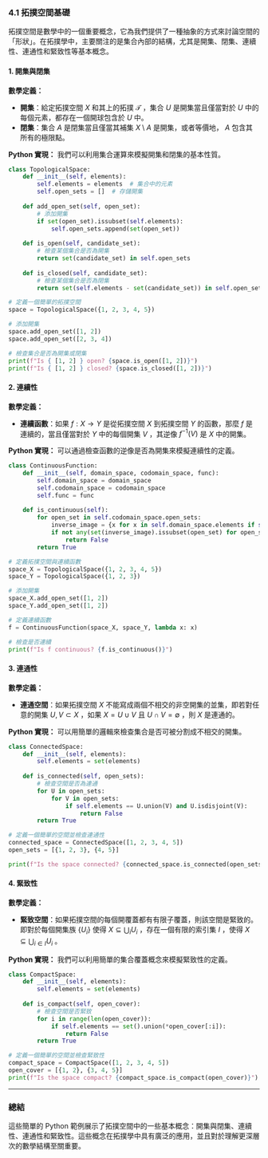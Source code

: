 ### 4.1 拓撲空間基礎

拓撲空間是數學中的一個重要概念，它為我們提供了一種抽象的方式來討論空間的「形狀」。在拓撲學中，主要關注的是集合內部的結構，尤其是開集、閉集、連續性、連通性和緊致性等基本概念。

#### 1. 開集與閉集

**數學定義：**
- **開集**：給定拓撲空間  $`X`$  和其上的拓撲  $`\mathcal{T}`$ ，集合  $`U`$  是開集當且僅當對於  $`U`$  中的每個元素，都存在一個開球包含於  $`U`$  中。
- **閉集**：集合  $`A`$  是閉集當且僅當其補集  $`X \setminus A`$  是開集，或者等價地， $`A`$  包含其所有的極限點。

**Python 實現：**
我們可以利用集合運算來模擬開集和閉集的基本性質。

```python
class TopologicalSpace:
    def __init__(self, elements):
        self.elements = elements  # 集合中的元素
        self.open_sets = []  # 存儲開集
    
    def add_open_set(self, open_set):
        # 添加開集
        if set(open_set).issubset(self.elements):
            self.open_sets.append(set(open_set))
    
    def is_open(self, candidate_set):
        # 檢查某個集合是否為開集
        return set(candidate_set) in self.open_sets
    
    def is_closed(self, candidate_set):
        # 檢查某個集合是否為閉集
        return set(self.elements - set(candidate_set)) in self.open_sets

# 定義一個簡單的拓撲空間
space = TopologicalSpace({1, 2, 3, 4, 5})

# 添加開集
space.add_open_set([1, 2])
space.add_open_set([2, 3, 4])

# 檢查集合是否為開集或閉集
print(f"Is { [1, 2] } open? {space.is_open([1, 2])}")
print(f"Is { [1, 2] } closed? {space.is_closed([1, 2])}")
```

#### 2. 連續性

**數學定義：**
- **連續函數**：如果  $`f: X \to Y`$  是從拓撲空間  $`X`$  到拓撲空間  $`Y`$  的函數，那麼  $`f`$  是連續的，當且僅當對於  $`Y`$  中的每個開集  $`V`$ ，其逆像  $`f^{-1}(V)`$  是  $`X`$  中的開集。

**Python 實現：**
可以通過檢查函數的逆像是否為開集來模擬連續性的定義。

```python
class ContinuousFunction:
    def __init__(self, domain_space, codomain_space, func):
        self.domain_space = domain_space
        self.codomain_space = codomain_space
        self.func = func
    
    def is_continuous(self):
        for open_set in self.codomain_space.open_sets:
            inverse_image = {x for x in self.domain_space.elements if self.func(x) in open_set}
            if not any(set(inverse_image).issubset(open_set) for open_set in self.domain_space.open_sets):
                return False
        return True

# 定義拓撲空間與連續函數
space_X = TopologicalSpace({1, 2, 3, 4, 5})
space_Y = TopologicalSpace({1, 2, 3})

# 添加開集
space_X.add_open_set([1, 2])
space_Y.add_open_set([1, 2])

# 定義連續函數
f = ContinuousFunction(space_X, space_Y, lambda x: x)

# 檢查是否連續
print(f"Is f continuous? {f.is_continuous()}")
```

#### 3. 連通性

**數學定義：**
- **連通空間**：如果拓撲空間  $`X`$  不能寫成兩個不相交的非空開集的並集，即若對任意的開集  $`U, V \subset X`$ ，如果  $`X = U \cup V`$  且  $`U \cap V = \emptyset`$ ，則  $`X`$  是連通的。

**Python 實現：**
可以用簡單的邏輯來檢查集合是否可被分割成不相交的開集。

```python
class ConnectedSpace:
    def __init__(self, elements):
        self.elements = set(elements)
    
    def is_connected(self, open_sets):
        # 檢查空間是否為連通
        for U in open_sets:
            for V in open_sets:
                if self.elements == U.union(V) and U.isdisjoint(V):
                    return False
        return True

# 定義一個簡單的空間並檢查連通性
connected_space = ConnectedSpace([1, 2, 3, 4, 5])
open_sets = [{1, 2, 3}, {4, 5}]

print(f"Is the space connected? {connected_space.is_connected(open_sets)}")
```

#### 4. 緊致性

**數學定義：**
- **緊致空間**：如果拓撲空間的每個開覆蓋都有有限子覆蓋，則該空間是緊致的。即對於每個開集族  $`\{U_i\}`$  使得  $`X \subseteq \bigcup_i U_i`$ ，存在一個有限的索引集  $`I`$ ，使得  $`X \subseteq \bigcup_{i \in I} U_i`$ 。

**Python 實現：**
我們可以利用簡單的集合覆蓋概念來模擬緊致性的定義。

```python
class CompactSpace:
    def __init__(self, elements):
        self.elements = set(elements)
    
    def is_compact(self, open_cover):
        # 檢查空間是否緊致
        for i in range(len(open_cover)):
            if self.elements == set().union(*open_cover[:i]):
                return False
        return True

# 定義一個簡單的空間並檢查緊致性
compact_space = CompactSpace([1, 2, 3, 4, 5])
open_cover = [{1, 2}, {3, 4, 5}]
print(f"Is the space compact? {compact_space.is_compact(open_cover)}")
```

---

### 總結

這些簡單的 Python 範例展示了拓撲空間中的一些基本概念：開集與閉集、連續性、連通性和緊致性。這些概念在拓撲學中具有廣泛的應用，並且對於理解更深層次的數學結構至關重要。